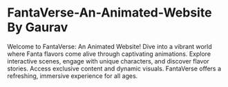 # FantaVerse-An-Animated-Website By Gaurav
Welcome to FantaVerse: An Animated Website! Dive into a vibrant world where Fanta flavors come alive through captivating animations. Explore interactive scenes, engage with unique characters, and discover flavor stories. Access exclusive content and dynamic visuals. FantaVerse offers a refreshing, immersive experience for all ages. 
